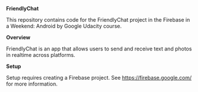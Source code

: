 <b>FriendlyChat</b>

This repository contains code for the FriendlyChat project in the Firebase in a Weekend: Android by Google Udacity course.

<b>Overview</b>

FriendlyChat is an app that allows users to send and receive text and photos in realtime across platforms.

<b>Setup</b>

Setup requires creating a Firebase project. See https://firebase.google.com/ for more information.
